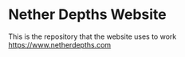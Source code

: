 # Nether Depths Website
This is the repository that the website uses to work https://www.netherdepths.com
